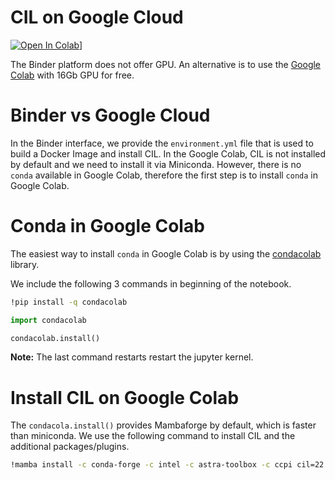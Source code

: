 # CIL on Google Cloud

[![Open In Colab](https://colab.research.google.com/assets/colab-badge.svg)]()]

The Binder platform does not offer GPU. An alternative is to use the [Google Colab](https://research.google.com/colaboratory/) with 16Gb GPU for free.

# Binder vs Google Cloud

In the Binder interface, we provide the `environment.yml` file that is used to build a Docker Image and install CIL. In the Google Colab, CIL is not installed by default and we need to install it via Miniconda. However, there is no `conda` available in Google Colab, therefore the first step is to install `conda` in Google Colab.

# Conda in Google Colab

The easiest way to install `conda` in Google Colab is by using the [condacolab](https://github.com/conda-incubator/condacolab) library.

We include the following 3 commands in beginning of the notebook.

```bash
!pip install -q condacolab
```

```python
import condacolab
```

```python
condacolab.install()
```

**Note:** The last command restarts restart the jupyter kernel.

# Install CIL on Google Colab

The `condacola.install()` provides Mambaforge by default, which is faster than miniconda. We use the following command to install CIL and the additional packages/plugins.

```bash
!mamba install -c conda-forge -c intel -c astra-toolbox -c ccpi cil=22.0.0 astra-toolbox ccpi-regulariser tomophantom --quiet
```




